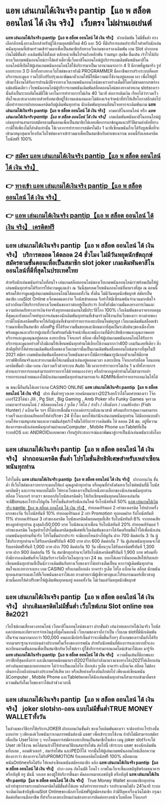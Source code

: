 # แอพ เล่นเกมได้เงินจริง pantip【แอ พ สล็อต ออนไลน์ ได้ เงิน จริง】  เว็บตรง ไม่ผ่านเอเย่นต์

**แอพ เล่นเกมได้เงินจริง pantip【แอ พ สล็อต ออนไลน์ ได้ เงิน จริง】** ฝากเดิมพัน ไม่มีขั้นต่ำ  ทางเลือกอีกหนึ่งทางเลือกสำหรับผู้ใช้งานยุคสมัยใหม่ 4G และ 5G ที่มีบริการแสนประทับใจสำหรับนักเล่นพนันทุกคนที่เข้ามาร่วมเข้าร่วมมาเพื่อเป็นสมาชิกกับทางเว็บเกมของเราลงเดิมพัน เกม Slot  ฝากถอนเงินไม่มีขั้นต่ำ ลงเดิมพันได้ตั้งแต่ หลักหน่วยขึ้นไปจนถึงหลักพัน ร่วมสนุก สุดขีด ตื่นเต้น เร้าใจได้กับทางเว็บเกมพนันออนไลน์เราได้แล้วเดี๋ยวนี้เว็บคาสิโนออนไลน์ผู้บริการเกมเดิมพันพนันคาสิโนออนไลน์ที่เปิดให้ผู้เล่นเกมพนันออนไลน์ได้ใช้บริการมาเป็นเวลานานมากกว่า 4 ปี มีภาพที่ดูสมจริง รูปแบบระบบ 3 D
อีกทั้งทางทางเว็บไซต์ของเรายังมี  PROGRAMMER มืออาชีพการสร้างระบบที่คอยบริการและดูแล  รวมไปถึงปรับปรุงและพัฒนาตัวเกมให้มีให้มีความน่าใช้งานอยู่ตลอดเวลา เพื่อให้ผู้ที่เข้ามาใช้งานได้รับการปรนนิบัติจากทางเว็บเกมพนันออนไลน์ของเราอย่างเต็มที่โดยไม่ขาดตกบกพร่องแม้แต่นิดเดียว เว็บพนันออนไลน์ผู้บริการเกมพนันเดิมพันสล็อตออนไลน์ของทางค่ายเกม slotของเรานั้นยังเป็นระบบอัตโนมัติใช้เวลาในการทำรายการไม่เกิน 40 วินาที ต่อการเติมเงิน เรียกได้ว่ารวดเร็วทันใจและสะดวกสบายสำหรับสมาชิกผู้ใช้งานแน่นอนและไม่ต้องแจ้งเจ้าหน้าที่ทำให้เสียโอกาสอีกต่อไปเมื่อทำรายการฝากยอดเครดิตกับผู้เดิมพันทุกท่าน
นักเดิมพันทุกคนที่สนใจอยากจะเดิมพันเกม **แอพ เล่นเกมได้เงินจริง pantip【แอ พ สล็อต ออนไลน์ ได้ เงิน จริง】** เกมคาสิโนออนไลน์ หรือ ***แอพ เล่นเกมได้เงินจริง pantip【แอ พ สล็อต ออนไลน์ ได้ เงิน จริง】*** เกมเดิมพันพนันคาสิโนออนไลน์ผู้เล่นทุกท่านสามารถสมัครตามขั้นตอนเพื่อเป็นสมาชิกได้เลยเพียงกรอกข้อมูลและปรัวัติตามลำดับที่ทางเรามีให้เพียงไม่กี่ลำดับเท่านั้น ใช้เวลาการทำรายการสมัครไม่ถึง 1 นาทีเซียนพนันก็จะได้รับยูสเพื่อที่จะเข้ามาสนุกสุดเหวี่ยงกับเว็บไซต์ของเราเข้าร่วมมาเพื่อเป็นสมาชิกกับค่ายของเราณ ตอนนี้รับเลยเครดิตโบนัสฟรี 100%

## 👉 [สมัคร แอพ เล่นเกมได้เงินจริง pantip【แอ พ สล็อต ออนไลน์ ได้ เงิน จริง】](https://archa888.com/)
## 👉 [ทางเข้า แอพ เล่นเกมได้เงินจริง pantip【แอ พ สล็อต ออนไลน์ ได้ เงิน จริง】](https://archa888.com/)
## 👉 [แอพ เล่นเกมได้เงินจริง pantip【แอ พ สล็อต ออนไลน์ ได้ เงิน จริง】 เครดิตฟรี](https://archa888.com/)

## แอพ เล่นเกมได้เงินจริง pantip【แอ พ สล็อต ออนไลน์ ได้ เงิน จริง】 บริการตลอด ได้ตลอด 24 ชั่วโมง ไม่มีวันหยุดนักขัตฤกษ์สมัครตามขั้นตอนเพื่อเป็นสมาชิก slot joker เกมเดิมพันคาสิโนออนไลน์ที่ดีที่สุดในประเทศไทย

สำหรับนักเล่นพนันท่านใดที่สนใจ เล่นเกมสล็อตออนไลน์ของเว็บเกมพนันออนไลน์เราพร้อมเปิดให้ผู้เล่นพนันทุกท่านได้รับการให้ความดูแลแล้ว ณ วันนี้สุดยอดเว็บพนันออนไลน์ที่มาแรงที่สุด ณ ตอนนี้ พร้อมให้การดูแลผู้เล่นเกมพนันออนไลน์ได้ตลอดทั้งวัน ทั้งคืน ไม่มีวันหยุดนักขัตฤกษ์ สมัครเป็นสมาชิก เกมSlot Online แจ็กพอตแตกง่าย โบนัสเข้าตลอด จึงทำให้มีเซียนพนันจำนวนมากติดใจแล้วกลับมาใช้บริการกับทางเว็บพนันของเราต่ออยู่เป็นประจำ อีกทั้งยังมีความมั่นคงทางการเงินและความปลอดภัยทางการเงินจ่ายจริงทุกยอดแน่นอนไม่มีประวัติโกง 100% เว็บเดิมพันของเราครอบคลุมที่สุดและยังตอบโจทย์ทุกการเล่นของนักเดิมพันทุกท่านที่เข้ามาร่วมใช้งานกับเว็บของเรา
ทางค่ายของเรามีโบนัสเครดิตฟรีแจกให้กับผู้เล่นที่เข้ามาทำรายการลงทะเบียนใหม่ทุกยูส เว็บเกมเดิมพันสล็อตเข้าร่วมมาเพื่อเป็นสมาชิก สล็อตPg ที่ได้รับความชื่นชอบและนิยมมากที่สุดเป็นระดับต้นๆของเมืองไทย พร้อมดูแลและบริการผู้เล่นทั้งวันพร้อมยังมีเจ้าหน้าที่และพนักงานที่มีประสิทธิภาพและคุณภาพคอยบริการและดูแลคุณอยู่ตลอด ลงทะเบียน โจ๊กเกอร์ สล็อต เพื่อให้ผู้เล่นเกมพนันออนไลน์ได้รับการบริการและดูแลอย่างทั่วถึงมีเกมให้เซียนพนันทุกท่านได้เลือกใช้งานมากกว่า400 เกมกันเลยทีเดียว
สิ่งสำคัญที่ทำให้ค่ายเกมเดิมพันสล็อตของเว็บเกมเรานั้นเป็นเกมเดิมพันสล็อตออนไลน์มาแรงที่สุดในปี 2021 สมัคร  เกมพนันเดิมพันสล็อตทางเว็บพนันของเราได้มีการพัฒนารูปแบบตัวเกมให้มีภาพกราฟฟิกที่สมจริงและสวยงามเพื่อให้เกมนั้นน่าเล่นอยู่ตลอดเวลา ลงทะเบียน โจ๊กเกอร์สล็อต โอนถอนเครดิตขั้นต่ำ เติม-ถอน เงินรวดเร็วด้วยระบบ Auto ใช้เวลาการทำรายการไม่เกิน 1 นาทีทั้งรายการฝากและรายการถอนสามารถทำรายการได้ด้วยตนเองง่ายๆ หรือถ้าหากลูกค้าท่านใดไม่สามารถทำรายการถอนด้วยตนเองได้นักเล่นเกมพนันทุกท่านสามารถแจ้ง ADMINเพื่อทำรายการถอนเงินให้ได้

ณ ขณะนี้ยืนยันได้เลยว่าเกม CASINO ONLINE **แอพ เล่นเกมได้เงินจริง pantip【แอ พ สล็อต ออนไลน์ ได้ เงิน จริง】** ฝาก ขั้นต่ำทรูวอเลท ยอดนิยมมาแรง2021เลยก็ว่าได้โดยค่ายของเรา โจ๊กเกอร์123ได้นำ  Jili , Pg Slot , Big Gaming , Amb Poker หรือ Funky Games จุดรวมเกมบาคาร่าออนไลน์ / สล็อตออนไลน์ / รูเล็ต / ไฮโล / กำถั่ว / เสือมังกร / เกมส์ยิงปลา (Fish Hunter) / แบ็กแจ็ค ฯลฯ ที่ได้การเชื่อมั่นจากองค์กรระบดับนานาชาติ พร้อมบริการสุดความสามารถรวดเร็วและปลอดภัยคอยให้คำปรึกษา 24 ชั่วโมง มอบให้แก่นักเล่นเกมพนันทุกท่าน ได้มีออกแบบตัวเกมให้ความสนุกสนานและความมันส์สุดเร้าใจมันไปกับการวางเดิมพัน ได้ ตลอด 24 ชม. อยู่ที่ความต้องการของนักเล่นพนันทุกท่านผ่านบนComputer , Mobile Phone และTabletที่เป็นระบบIOS และ ANDROIDแบบพกพา เรียนรู้ประสบการณ์และพัฒนาสู่การเป็นนักเล่นพนันระดับโลก

## แอพ เล่นเกมได้เงินจริง pantip【แอ พ สล็อต ออนไลน์ ได้ เงิน จริง】 ฝากถอนเครดิต ขั้นต่ำ โปรโมชั่นสิทธิพิเศษสำหรับเหล่าเซียนพนันทุกท่าน

โปรโมชั่น **แอพ เล่นเกมได้เงินจริง pantip【แอ พ สล็อต ออนไลน์ ได้ เงิน จริง】** ฝากถอนเงิน ขั้นต่ำ ที่เว็บไซต์ของเราอยากจะมอบให้แก่  คุณลูกค้าทุกท่าน หรือคุณที่กำลังค้นหาเว็บไซต์พนันที่มี โบนัสเครดิตดีๆ และการแจกแบบไม่กั๊ก ให้ทางเว็บของเราเป็นอีกหนึ่งทางเลือกของนักเล่นพนันทุกท่าน สล็อต โจ๊กเกอร์ ทางเรา ขอบอกกับโบนัสเครดิตดีๆ ให้กับเซียนพนันทุกคนได้ลองเล่นกัน จะมีBonusอะไรบ้างไปดูกัน
โปรโมชั่นสำหรับนักเล่นใหม่ รับโบนัสทันที 50% [แอพ เล่นเกมได้เงินจริง pantip【แอ พ สล็อต ออนไลน์ ได้ เงิน จริง】](https://archa888.com/) ทำยอดเทิร์นแค่ 2 เท่าของเครดิต
โปรฝากครั้งแรกของวัน รับโบนัสทันที 10% ทำยอดเทิร์นแค่ 2 เท่า
 Promotion ทุกยอดฝาก รับโบนัสทันที 11% ทำยอดเทิร์นแค่ 3 เท่าของเครดิต
โบนัสเครดิตคืนยอดทุนที่เสีย รับโบนัสทันที 6% จากยอดเสียของลูกค้าทุกท่าน สูงสุดถึง50,000 บาท
โบนัสแนะนำเพื่อน รับโบนัสทันที 20% ทำยอดเทิร์นแค่ 1 เท่าของเครดิต
ในสุดท้ายโปรโมชั่นเครดิตสุดพิเศษที่เว็บเดิมพันของเราได้จัดเตรียมขึ้นไว้ให้เพื่อนักเล่นเกมพนันทุกท่านที่น่ารัก โปรโมชั่นฝากประจำ จะมีแบบไหนบ้างไปดูกัน
ฝาก 700 ติดต่อกัน 3 วัน ผู้ใช้บริการทุกท่านจะได้รับเครดิตฟรีทันที 400 บาท
ฝาก 600 ติดต่อกัน 7 วัน ผู้เล่นพนันทุกคนจะได้รับเครดิตฟรีทันที 1,000 บาท
ฝาก 700 ติดต่อกัน 10 วัน เพื่อนๆจะได้รับเครดิตฟรีทันที 1,300 บาท
ฝาก 900 ติดต่อกัน 15 วัน สมาชิกทุกท่านจะได้รับโบนัสเครดิตฟรีทันที 1,900 บาท
พร้อมทั้งยังมีการลงเดิมพันที่จะได้ลุ้นรับรางวัลบิ๊กวินในทุกๆเวลา 24 ชม. บอกได้เลยว่าคืนยอดเสียให้กับเหล่าเซียนพนันทุกท่านที่เป็นนักวางเดิมพันกับทางเว็บของเราได้อย่างเต็มเปี่ยม หากว่าผู้เดิมพันทุกท่านสนใจและอยากจะแทง เกม CASINO หรือเกมป๊อกเด้ง บาคาร่า รูเล็ต ไฮโล แบ็กแจ๊ค สล็อต นักพนันทุกคนสามารถแตะไปที่เว็บพนันของเราได้เลย ทางค่ายเรามีผู้เชี่ยวชาญและโปรแกรมเมอร์เชี่ยวชาญด้านนี้คอยให้คำปรึกษาให้ผู้เดิมพันทุกคนอยู่ ตลอดทั้งวัน ไม่เว้นแต่วันหยุดนักขัตฤกษ์

## แอพ เล่นเกมได้เงินจริง pantip【แอ พ สล็อต ออนไลน์ ได้ เงิน จริง】 ฝากเติมเครดิตไม่มีขั้นต่ำ  เว็บไซต์เกม Slot online ยอดฮิต2021

เว็บไซต์เกมเสี่ยงดวงออนไลน์ เว็บคาสิโนออนไลน์ของเรา ฝากขั้นต่ำ เล่นง่ายแตกง่ายได้เงินจริง โบนัสแตกบ่อยและอัตราการจ่ายเงินสูงที่สุดในตอนนี้ เว็บเกมของเราถือว่าเป็น เว็บเกม slotที่มีนักเดิมพันเป็นจำนวนมากมากกว่า 100,000 คนและมีเปอร์เซ็นต์ว่าจะเพิ่มขึ้นเรื่อยๆ ตัวเกมของเรานั้นยังได้รับจากมาตราฐานจากบ่อนต่างประเทศในเรื่องของการพนัน สำหรับนักพนันที่ต้องการและอยากที่จะลงทะเบียนตามขั้นตอนเพื่อเป็นสมาชิกกับเว็บไซต์เรา ผู้ใช้บริการสามารถแอดไลน์เข้ามาได้เลย
	มารู้จัก **แอพ เล่นเกมได้เงินจริง pantip【แอ พ สล็อต ออนไลน์ ได้ เงิน จริง】** ความตื่นเต้นที่มีภาพและกราฟิกที่สุดอลังการ และมีเกมยอดนิยมมาแรงปี2021ให้กับกำลังมาแรงแซงทางโค้ง2021ได้เลือกเล่นอย่างล้นหลามและหลากหลาย  ไม่ว่าจะเป็นเกมไฮโล ป๊อกเด้ง รูเล็ต บาคาร่า แบ็กแจ๊ค สล็อต ไม่ต้องเดินทางไกลถึงบ่อนต่างประเทศให้เสียเวลา หรือเสียค่าเครื่องบินอีกต่อไป เพียงแค่เซียนพนันมีComputer , Mobile Phone และTabletพกพาได้นักเล่นพนันทุกท่านก็สามารถเข้ามาลิ้มรสความมันกับในเว็บของเราได้แล้วช่วงเวลานี้

## แอพ เล่นเกมได้เงินจริง pantip【แอ พ สล็อต ออนไลน์ ได้ เงิน จริง】 joker slotฝาก-ถอน แบบไม่มีขั้นต่ำTRUE MONEY WALLETทั้งวัน

ในส่วนของวิธีการใช้บริการJOKER ฝากถอนเงินขั้นต่ำ ของเว็บเดิมพันของเรา จะต้องทำอะไรบ้างนั้น แบบง่าย ๆ เพียงแค่เว็บพนันเราเกมการพนันต้องมี user เพื่อเข้าระบบใช้งาน ถ้ายังไม่มีสามารถสมัครเพื่อเปิด Userได้ง่าย ๆ จากโหมดการสมัครลงทะเบียนเป็นสมาชิกในช่อง เมนู joker slotจึงจะได้ User เข้าใช้งาน พอได้มาแล้วก็ให้ทำตามวิธีบนสมาร์ทโฟน ต่อไปนี้
เข้าระบบ user  ของนักเดิมพัน แท็บเลต , คอมพิวเตอร์ , สมาร์ทโฟน และiPEDก็ได้
จากนั้นให้ผู้เล่นเกมพนันออนไลน์เลือกความต้องการว่า ต้องการจะได้รับPROMOTION รับเลยเครดิตโบนัสฟรี 100% สล็อตเกมพนันOnlineหรือไม่รับ
ให้เหล่าเซียนพนันสมัครสมาชิก คลิก **แอพ เล่นเกมได้เงินจริง pantip【แอ พ สล็อต ออนไลน์ ได้ เงิน จริง】** ฝาก-ถอน อัตโนมัติ โอนไว ภาพในเว็บจะขึ้นเลขบัญชีพร้อมธนาคาร หรือบัญชี ทรู มันนี่ วอเลท ของผู้ให้บริการขึ้นมา
คัดลอกหมายเลขบัญชี หรือบัญชี **แอพ เล่นเกมได้เงินจริง pantip【แอ พ สล็อต ออนไลน์ ได้ เงิน จริง】** True Money Wallet ของสมาชิกทุกท่าน แล้วทำธุรกรรมระบบฝากเครดิตไม่มีขั้นต่ำได้เลย
หลังทำรายการแล้ว รอประมาณไม่ถึง 24วินาที ระบบจะเติมเงินเข้าบัญชีเกมSlot Onlineของนักล่าโบนัสฟรีผู้สมัครสมาชิก
ถ้ามีปัญหาเรื่องเงินไม่เข้า กรุณาติดต่อทีมงานมืออาชีพ ที่ทำเรื่องลงทะเบียนผ่านช่องทางการติดต่อทางหน้าเว็บสล็อต โจ๊กเกอร์


